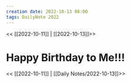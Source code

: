 ```yaml
---
creation date: 2022-10-13 08:00
tags: DailyNote 2022
---
```

<< [[2022-10-11]] | [[2022-10-13]]>>
# Happy Birthday to Me!!!

<< [[2022-10-11]] | [[Daily Notes/2022-10-13]]>>

